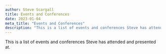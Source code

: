 ```yaml
---
author: Steve Scargall
title: Events and Conferences
date: 2023-01-04
meta_title: "Events and Conferences"
description: "This is a list of events and conferences Steve has attended."
---
```


This is a list of events and conferences Steve has attended and presented at.